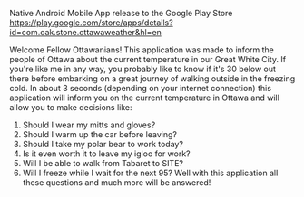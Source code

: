 Native Android Mobile App release to the Google Play Store
https://play.google.com/store/apps/details?id=com.oak.stone.ottawaweather&hl=en

Welcome Fellow Ottawanians!
This application was made to inform the people of Ottawa about the current temperature in our Great White City.
If you're like me in any way, you probably like to know if it's 30 below out there before embarking on a great journey of walking outside in the freezing cold. In about 3 seconds (depending on your internet connection) this application will inform you on the current temperature in Ottawa and will allow you to make decisions like:
1. Should I wear my mitts and gloves?
2. Should I warm up the car before leaving?
3. Should I take my polar bear to work today?
4. Is it even worth it to leave my igloo for work?
5. Will I be able to walk from Tabaret to SITE?
6. Will I freeze while I wait for the next 95?
Well with this application all these questions and much more will be answered!
